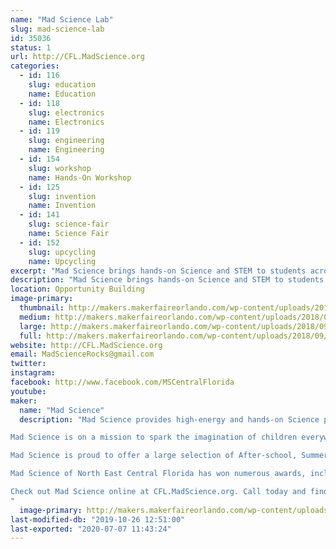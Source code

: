 ```yaml
---
name: "Mad Science Lab"
slug: mad-science-lab
id: 35036
status: 1
url: http://CFL.MadScience.org
categories:
  - id: 116
    slug: education
    name: Education
  - id: 118
    slug: electronics
    name: Electronics
  - id: 119
    slug: engineering
    name: Engineering
  - id: 154
    slug: workshop
    name: Hands-On Workshop
  - id: 125
    slug: invention
    name: Invention
  - id: 141
    slug: science-fair
    name: Science Fair
  - id: 152
    slug: upcycling
    name: Upcycling
excerpt: "Mad Science brings hands-on Science and STEM to students across Central Florida. Come by and learn how creating and making using Science can be FUN!"
description: "Mad Science brings hands-on Science and STEM to students across Central Florida. Come by and learn how creating and making using Science can be FUN! We'll have a mix of Free and Paid activities, sure to get your inner Mad Maker Scientist working!"
location: Opportunity Building
image-primary:
  thumbnail: http://makers.makerfaireorlando.com/wp-content/uploads/2018/09/Mad_Science_Logo_3D_M-150x150.png
  medium: http://makers.makerfaireorlando.com/wp-content/uploads/2018/09/Mad_Science_Logo_3D_M-300x250.png
  large: http://makers.makerfaireorlando.com/wp-content/uploads/2018/09/Mad_Science_Logo_3D_M-1024x854.png
  full: http://makers.makerfaireorlando.com/wp-content/uploads/2018/09/Mad_Science_Logo_3D_M.png
website: http://CFL.MadScience.org
email: MadScienceRocks@gmail.com
twitter: 
instagram: 
facebook: http://www.facebook.com/MSCentralFlorida
youtube: 
maker:
  name: "Mad Science"
  description: "Mad Science provides high-energy and hands-on Science programs for kids aged 2-14. We are the world’s leading fun science provider!

Mad Science is on a mission to spark the imagination of children everywhere with exciting, live, and interactive programs that instill a clear understanding of what science is really about, and how it affects the world around us.

Mad Science is proud to offer a large selection of After-school, Summer, and Preschool programs, as well as Workshops, Special Event Shows,  Birthday Parties, and Camps. All of our programs are led by highly qualified instructors using unique equipment, and are performed at the location of your choice, or at our Mad Science Laboratory! 

Mad Science of North East Central Florida has won numerous awards, including the Business Innovation Award for 2014 from the Oviedo/Winter Springs Chamber, the Gold Daisy Award for Favorite Children's Birthday Party Location for Oviedo Macaroni Kid, and many “Best Of” awards.

Check out Mad Science online at CFL.MadScience.org. Call today and find out just how easy it can be to Spark Imaginative Learning for your child!
"
  image-primary: http://makers.makerfaireorlando.com/wp-content/uploads/2018/09/MixedColorLogo-Small.png
last-modified-db: "2019-10-26 12:51:00"
last-exported: "2020-07-07 11:43:24"
---
```

